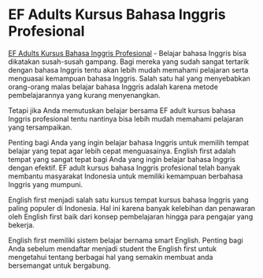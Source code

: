# EF Adults Kursus Bahasa Inggris Profesional
<a href="https://sidikul.com/kursus-bahasa-inggris-profesional/">EF Adults Kursus Bahasa Inggris Profesional</a> - Belajar bahasa Inggris bisa dikatakan susah-susah gampang. Bagi mereka yang sudah sangat tertarik dengan bahasa Inggris tentu akan lebih mudah memahami pelajaran serta menguasai kemampuan bahasa Inggris. Salah satu hal yang menyebabkan orang-orang malas belajar bahasa Inggris adalah karena metode pembelajarannya yang kurang menyenangkan.

Tetapi jika Anda memutuskan belajar bersama EF adult kursus bahasa Inggris profesional tentu nantinya bisa lebih mudah memahami pelajaran yang tersampaikan.

Penting bagi Anda yang ingin belajar bahasa Inggris untuk memilih tempat belajar yang tepat agar lebih cepat menguasainya. English first adalah tempat yang sangat tepat bagi Anda yang ingin belajar bahasa Inggris dengan efektif. EF adult kursus bahasa Inggris profesional telah banyak membantu masyarakat Indonesia untuk memiliki kemampuan berbahasa Inggris yang mumpuni.

English first menjadi salah satu kursus tempat kursus bahasa Inggris yang paling populer di Indonesia. Hal ini karena banyak kelebihan dan penawaran oleh English first baik dari konsep pembelajaran hingga para pengajar yang bekerja.

English first memiliki sistem belajar bernama smart English. Penting bagi Anda sebelum mendaftar menjadi student the English first untuk mengetahui tentang berbagai hal yang semakin membuat anda bersemangat untuk bergabung.
